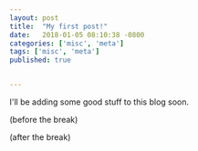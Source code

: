 ```yaml
---
layout: post
title:  "My first post!"
date:   2018-01-05 08:10:38 -0800
categories: ['misc', 'meta']
tags: ['misc', 'meta']
published: true


---
```


I'll be adding some good stuff to this blog soon.

(before the break)

<!--more-->

(after the break)
